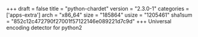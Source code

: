 +++
draft = false
title = "python-chardet"
version = "2.3.0-1"
categories = ['apps-extra']
arch = "x86_64"
size = "185864"
usize = "1205461"
sha1sum = "852c12c472790f27001f57122146e089221d7c9d"
+++
Universal encoding detector for python2
